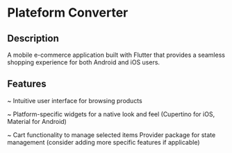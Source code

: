 # Plateform Converter

## Description

A mobile e-commerce application built with Flutter that provides a seamless shopping experience for both Android and iOS users.

## Features

~ Intuitive user interface for browsing products


~ Platform-specific widgets for a native look and feel (Cupertino for iOS, Material for Android)

~ Cart functionality to manage selected items
Provider package for state management (consider adding more specific features if applicable)


